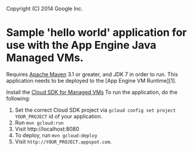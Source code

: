 
Copyright (C) 2014 Google Inc.

# Sample 'hello world' application for use with the App Engine Java Managed VMs.

Requires [Apache Maven](http://maven.apache.org) 3.1 or greater, and
JDK 7 in order to run.  This application needs to be deployed to the
[App Engine VM Runtime][1].

Install the [Cloud SDK for Managed VMs](https://cloud.google.com/appengine/docs/managed-vms/)
To run the application, do the following:

1. Set the correct Cloud SDK project via `gcloud config set project YOUR_PROJECT`
id of your application.
2. Run `mvn gcloud:run`
4. Visit http://localhost:8080
5. To deploy, run `mvn gcloud:deploy`
6. Visit `http://YOUR_PROJECT.appspot.com`.

